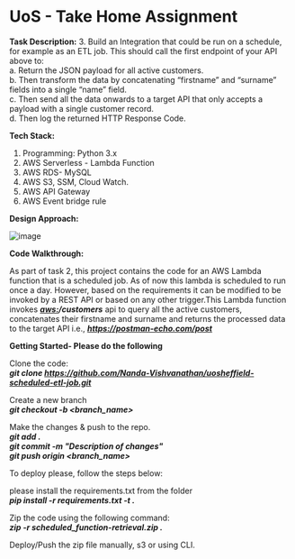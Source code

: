 # UoS - Take Home Assignment

**Task Description:**
3. Build an Integration that could be run on a schedule, for example as an ETL job. This should call the first endpoint of your API above to:<br>
    a. Return the JSON payload for all active customers.<br>
    b. Then transform the data by concatenating “firstname” and “surname” fields into a single “name” field.<br>
    c. Then send all the data onwards to a target API that only accepts a payload with a single customer record.<br>
    d. Then log the returned HTTP Response Code.<br>

**Tech Stack:**

1. Programming: Python 3.x<br>
2. AWS Serverless - Lambda Function<br>
3. AWS RDS- MySQL<br>
4. AWS S3, SSM, Cloud Watch.<br>
5. AWS API Gateway
6. AWS Event bridge rule


**Design Approach:**

![image](https://github.com/Nanda-Vishvanathan/uosheffield-scheduled-etl-job/assets/59757238/2447c742-66bf-458a-80dc-258ff54d3fc4)



**Code Walkthrough:**

As part of task 2, this project contains the code for an AWS Lambda function that is a scheduled job. As of now this lambda is scheduled to run once a day. However, based on the requirements it can be modified to be invoked by a REST API or based on any other trigger.This Lambda function invokes ***<aws:>/customers*** api to query all the active customers, concatenates their firstname and surname and returns the processed data to the target API i.e., ***https://postman-echo.com/post*** <br>

**Getting Started- Please do the following**


Clone the code:<br>
***git clone https://github.com/Nanda-Vishvanathan/uosheffield-scheduled-etl-job.git<br>***

Create a new branch<br>
***git checkout -b <branch_name><br>***

Make the changes & push to the repo.<br>
***git add .<br>***
***git commit -m "Description of changes"<br>***
***git push origin <branch_name><br>***

To deploy please, follow the steps below:

please install the requirements.txt from the folder<br>
***pip install -r requirements.txt -t .<br>***

Zip the code using the following command:<br>
***zip -r scheduled_function-retrieval.zip .<br>***

Deploy/Push the zip file manually, s3 or using CLI.
